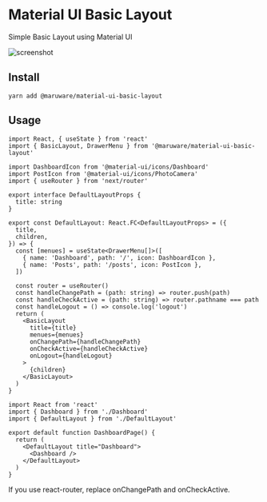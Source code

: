 # Material UI Basic Layout

Simple Basic Layout using Material UI

![screenshot](https://user-images.githubusercontent.com/1129887/85822553-26234d00-b7b6-11ea-8dec-0fdc2ebeb207.png)

## Install

```
yarn add @maruware/material-ui-basic-layout
```

## Usage

```tsx
import React, { useState } from 'react'
import { BasicLayout, DrawerMenu } from '@maruware/material-ui-basic-layout'

import DashboardIcon from '@material-ui/icons/Dashboard'
import PostIcon from '@material-ui/icons/PhotoCamera'
import { useRouter } from 'next/router'

export interface DefaultLayoutProps {
  title: string
}

export const DefaultLayout: React.FC<DefaultLayoutProps> = ({
  title,
  children,
}) => {
  const [menues] = useState<DrawerMenu[]>([
    { name: 'Dashboard', path: '/', icon: DashboardIcon },
    { name: 'Posts', path: '/posts', icon: PostIcon },
  ])

  const router = useRouter()
  const handleChangePath = (path: string) => router.push(path)
  const handleCheckActive = (path: string) => router.pathname === path
  const handleLogout = () => console.log('logout')
  return (
    <BasicLayout
      title={title}
      menues={menues}
      onChangePath={handleChangePath}
      onCheckActive={handleCheckActive}
      onLogout={handleLogout}
    >
      {children}
    </BasicLayout>
  )
}
```

```tsx
import React from 'react'
import { Dashboard } from './Dashboard'
import { DefaultLayout } from './DefaultLayout'

export default function DashboardPage() {
  return (
    <DefaultLayout title="Dashboard">
      <Dashboard />
    </DefaultLayout>
  )
}

```

If you use react-router, replace onChangePath and onCheckActive.